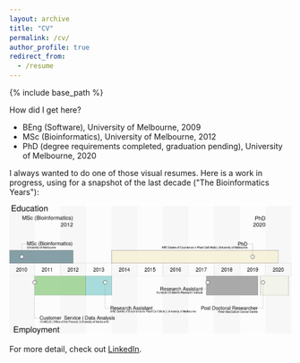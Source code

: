 ```yaml
---
layout: archive
title: "CV"
permalink: /cv/
author_profile: true
redirect_from:
  - /resume
---
```


{% include base_path %}

How did I get here?

* BEng (Software), University of Melbourne, 2009
* MSc (Bioinformatics), University of Melbourne, 2012
* PhD (degree requirements completed, graduation pending), University of Melbourne, 2020

I always wanted to do one of those visual resumes. Here is a work in progress, using for a snapshot of the last decade ("The Bioinformatics Years"): 

![tempcvvis10y](/images/tempcvvis10y.png)

For more detail, check out [LinkedIn](https://www.linkedin.com/in/andrew-lonsdale-20a771114).


